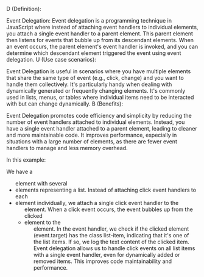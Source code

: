 D (Definition):

Event Delegation: Event delegation is a programming technique in JavaScript where instead of attaching event handlers to individual elements, you attach a single event handler to a parent element. This parent element then listens for events that bubble up from its descendant elements. When an event occurs, the parent element's event handler is invoked, and you can determine which descendant element triggered the event using event delegation.
U (Use case scenarios):

Event Delegation is useful in scenarios where you have multiple elements that share the same type of event (e.g., click, change) and you want to handle them collectively. It's particularly handy when dealing with dynamically generated or frequently changing elements.
It's commonly used in lists, menus, or tables where individual items need to be interacted with but can change dynamically.
B (Benefits):

Event Delegation promotes code efficiency and simplicity by reducing the number of event handlers attached to individual elements. Instead, you have a single event handler attached to a parent element, leading to cleaner and more maintainable code.
It improves performance, especially in situations with a large number of elements, as there are fewer event handlers to manage and less memory overhead.

In this example:

We have a <ul> element with several <li> elements representing a list.
Instead of attaching click event handlers to each <li> element individually, we attach a single click event handler to the <ul> element.
When a click event occurs, the event bubbles up from the clicked <li> element to the <ul> element.
In the event handler, we check if the clicked element (event.target) has the class list-item, indicating that it's one of the list items. If so, we log the text content of the clicked item.
Event delegation allows us to handle click events on all list items with a single event handler, even for dynamically added or removed items. This improves code maintainability and performance.